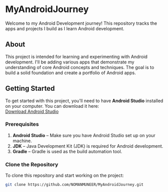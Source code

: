 # MyAndroidJourney

Welcome to my Android Development journey! This repository tracks the apps and projects I build as I learn Android development.

## About

This project is intended for learning and experimenting with Android development. I'll be adding various apps that demonstrate my understanding of core Android concepts and techniques. The goal is to build a solid foundation and create a portfolio of Android apps.

## Getting Started

To get started with this project, you'll need to have **Android Studio** installed on your computer. You can download it here:  
[Download Android Studio](https://developer.android.com/studio)

### Prerequisites

1. **Android Studio** – Make sure you have Android Studio set up on your machine.
2. **JDK** – Java Development Kit (JDK) is required for Android development.
3. **Gradle** – Gradle is used as the build automation tool.

### Clone the Repository

To clone this repository and start working on the project:

```bash
git clone https://github.com/NOMANMUNEER/MyAndroidJourney.git
